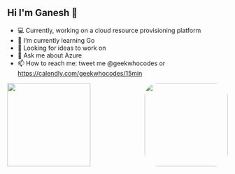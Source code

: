 ## Hi I'm Ganesh 👋

- 💻 Currently, working on a cloud resource provisioning platform
- 🌱 I’m currently learning Go
- 🔦 Looking for ideas to work on
- 💬 Ask me about Azure
- 📫 How to reach me: tweet me @geekwhocodes or https://calendly.com/geekwhocodes/15min

<img src="https://media.giphy.com/media/PiQejEf31116URju4V/giphy.gif" height="190" align="right" style="border-radius: 30px;margin-bottom: 0px;"/>

<img src="https://github-readme-stats.vercel.app/api?username=geekwhocodes&show_icons=true" height="190" align="left" tyle="border-radius: 0px;margin-bottom: 0px;"/>

<!-- <img src="https://github-profile-trophy.vercel.app/?username=geekwhocodes&theme=onedark&column=7&margin-w=5" alt="logo" height="160" align="center" style="margin: auto; margin-bottom: 20px;" /> -->




